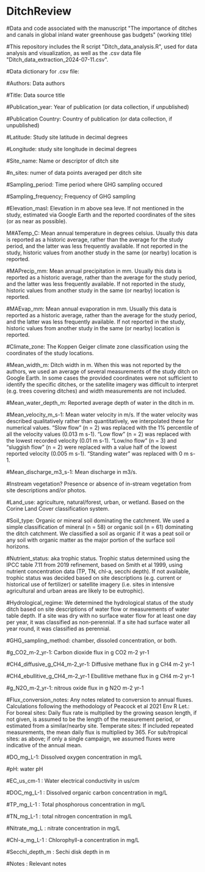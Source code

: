 # DitchReview

#Data and code associated with the manuscript "The importance of ditches and canals in global inland water greenhouse gas budgets" (working title) 

#This repository includes the R script "Ditch_data_analysis.R", used for data analysis and visualization, as well as the .csv data file "Ditch_data_extraction_2024-07-11.csv". 

#Data dictionary for .csv file: 

#Authors: Data authors

#Title: Data source title	

#Publication_year: Year of publication (or data collection, if unpublished)	

#Publication	Country: Country of publication (or data collection, if unpublished)

#Latitude: Study site latitude in decimal degrees	

#Longitude: study site longitude in decimal degrees	

#Site_name: Name or descriptor of ditch site	

#n_sites: numer of data points averaged per ditch site	

#Sampling_period: Time period where GHG sampling occured	

#Sampling_frequency; Frequency of GHG sampling	

#Elevation_masl: Elevation in m above sea leve. If not mentioned in the study, estimated via Google Earth and the reported coordinates of the sites (or as near as possible). 	

M#ATemp_C: Mean annual temperature in degrees celsius. Usually this data is reported as a historic average, rather than the average for the study period, and the latter was less frequently available. If not reported in the study, historic values from another study in the same (or nearby) location is reported. 	

#MAPrecip_mm: Mean annual precipitation in mm. Usually this data is reported as a historic average, rather than the average for the study period, and the latter was less frequently available. If not reported in the study, historic values from another study in the same (or nearby) location is reported.

#MAEvap_mm: Mean annual evaporation in mm. Usually this data is reported as a historic average, rather than the average for the study period, and the latter was less frequently available. If not reported in the study, historic values from another study in the same (or nearby) location is reported.

#Climate_zone: The Koppen Geiger climate zone classification using the coordinates of the study locations. 	

#Mean_width_m: Ditch width in m. When this was not reported by the authors, we used an average of several measurements of the study ditch on Google Earth. In some cases the provided coordinates were not sufficient to identify the specific ditches, or the satellite imagery was difficult to interpret (e.g. trees covering ditches) and width measurements are not included.	

#Mean_water_depth_m: Reported average depth of water in the ditch in m.	

#Mean_velocity_m_s-1: Mean water velocity in m/s. If the water velocity was described qualitatively rather than quantitatively, we interpolated these for numerical values. “Slow flow” (n = 2) was replaced with the 1% percentile of all the velocity values (0.013 m s-1). “Low flow” (n = 2) was replaced with the lowest recorded velocity (0.01 m s-1). “Low/no flow” (n = 3) and “sluggish flow” (n = 2) were replaced with a value half of the lowest reported velocity (0.005 m s-1). “Standing  water” was replaced with 0 m s-1. 	

#Mean_discharge_m3_s-1: Mean discharge in m3/s. 

#Instream vegetation? Presence or absence of in-stream vegetation from site descriptions and/or photos. 	

#Land_use: agriculture, natural/forest, urban, or wetland. Based on the Corine Land Cover classification system.

#Soil_type: Organic or mineral soil dominating the catchment. We used a simple classification of mineral (n = 58) or organic soil (n = 61) dominating the ditch catchment. We classified a soil as organic if it was a peat soil or any soil with organic matter as the major portion of the surface soil horizons. 	

#Nutrient_status: aka trophic status. Trophic status determined using the IPCC table 7.11 from 2019 refinement, based on Smith et al 1999, using nutrient concentration data (TP, TN, chl-a, secchi depth). If not available, trophic status was decided based on site descriptions (e.g. current or historical use of fertilizer) or satellite imagery (i.e. sites in intensive agricultural and urban areas are likely to be eutrophic).	

#Hydrological_regime: We determined the hydrological status of the study ditch based on site descriptions of water flow or measurements of water table depth. If a site was dry with no surface water flow for at least one day per year, it was classified as non-perennial. If a site had surface water all year round, it was classified as perennial.   

#GHG_sampling_method: chamber, dissoled concentration, or both. 	

#g_CO2_m-2_yr-1: Carbon dioxide flux in g CO2 m-2 yr-1

#CH4_diffusive_g_CH4_m-2_yr-1: Diffusive methane flux in g CH4 m-2 yr-1

#CH4_ebullitive_g_CH4_m-2_yr-1	Ebullitive methane flux in g CH4 m-2 yr-1

#g_N2O_m-2_yr-1: nitrous oxide flux in g N2O m-2 yr-1	

#Flux_conversion_notes: Any notes related to conversion to annual fluxes. Calculations following the methodology of Peacock et al 2021 Env R Let.: For boreal sites: Daily flux rate is multiplied by the growing season length, if not given, is assumed to be the length of the measurement period, or estimated from a similar/nearby site. Temperate sites: If included repeated measurements, the mean daily flux is multiplied by 365. For sub/tropical sites: as above; if only a single campaign, we assumed fluxes were indicative of the annual mean. 

#DO_mg_L-1: Dissolved oxygen concentration in mg/L	

#pH: water pH	

#EC_us_cm-1	: Water electrical conductivity in us/cm

#DOC_mg_L-1	: Dissolved organic carbon concentration in mg/L

#TP_mg_L-1	: Total phosphorous concentration in mg/L

#TN_mg_L-1	: total nitrogen concentration in mg/L

#Nitrate_mg_L	: nitrate concentration in mg/L

#Chl-a_mg_L-1	: Chlorophyll-a concentration in mg/L

#Secchi_depth_m	: Sechi disk depth in m

#Notes : Relevant notes









